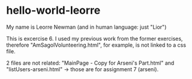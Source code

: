 # hello-world-leorre

My name is Leorre Newman (and in human language: just "Lior")

This is excercise 6.
I used my previous work from the former exercises,
therefore "AmSagolVolunteering.html", for example, is not linked to a css file.


2 files are not related:
"MainPage - Copy for Arseni's Part.html" and "listUsers-arseni.html" -> those are for assignment 7 (arseni).
